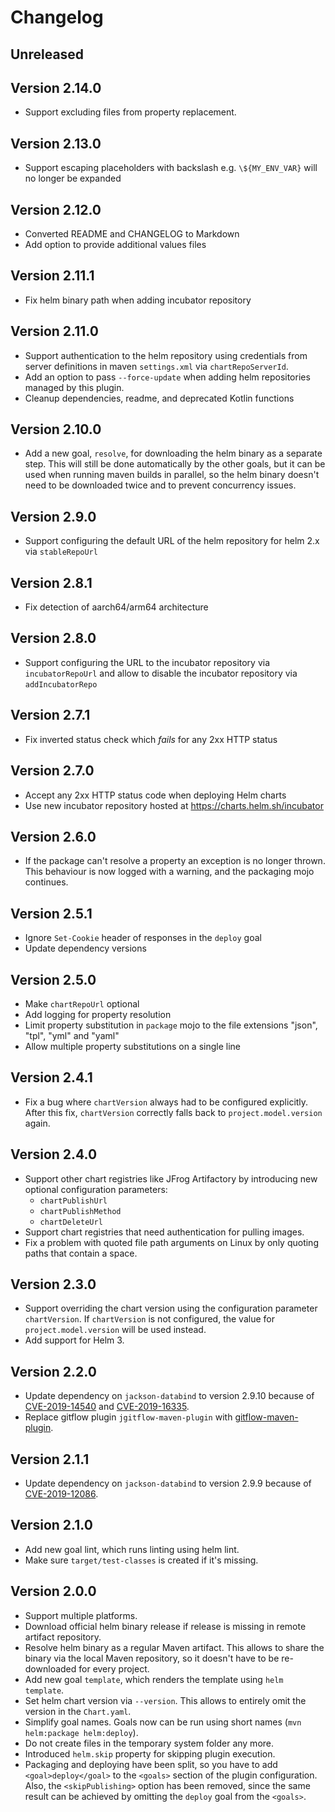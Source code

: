 # Changelog

## Unreleased

## Version 2.14.0

* Support excluding files from property replacement.

## Version 2.13.0

* Support escaping placeholders with backslash e.g. `\${MY_ENV_VAR}` will no longer be expanded

## Version 2.12.0

* Converted README and CHANGELOG to Markdown
* Add option to provide additional values files

## Version 2.11.1

* Fix helm binary path when adding incubator repository

## Version 2.11.0

* Support authentication to the helm repository using credentials from server definitions in maven `settings.xml` via `chartRepoServerId`.
* Add an option to pass `--force-update` when adding helm repositories managed by this plugin.
* Cleanup dependencies, readme, and deprecated Kotlin functions

## Version 2.10.0

* Add a new goal, `resolve`, for downloading the helm binary as a separate step. This will still be done automatically
  by the other goals, but it can be used when running maven builds in parallel, so the helm binary doesn't need to be
  downloaded twice and to prevent concurrency issues.

## Version 2.9.0

* Support configuring the default URL of the helm repository for helm 2.x via `stableRepoUrl`

## Version 2.8.1

* Fix detection of aarch64/arm64 architecture

## Version 2.8.0

* Support configuring the URL to the incubator repository via `incubatorRepoUrl` and allow to disable the incubator repository via `addIncubatorRepo`

## Version 2.7.1

* Fix inverted status check which _fails_ for any 2xx HTTP status

## Version 2.7.0

* Accept any 2xx HTTP status code when deploying Helm charts
* Use new incubator repository hosted at https://charts.helm.sh/incubator

## Version 2.6.0

* If the package can't resolve a property an exception is no longer thrown. This behaviour is now logged with a
  warning, and the packaging mojo continues.

## Version 2.5.1

* Ignore `Set-Cookie` header of responses in the `deploy` goal
* Update dependency versions

## Version 2.5.0

* Make `chartRepoUrl` optional
* Add logging for property resolution
* Limit property substitution in `package` mojo to the file extensions "json", "tpl", "yml" and "yaml"
* Allow multiple property substitutions on a single line

## Version 2.4.1

* Fix a bug where `chartVersion` always had to be configured explicitly. After this fix, `chartVersion` correctly falls
  back to `project.model.version` again.

## Version 2.4.0

* Support other chart registries like JFrog Artifactory by introducing new optional configuration parameters:
  * `chartPublishUrl`
  * `chartPublishMethod`
  * `chartDeleteUrl`
* Support chart registries that need authentication for pulling images.
* Fix a problem with quoted file path arguments on Linux by only quoting paths that contain a space.

## Version 2.3.0

* Support overriding the chart version using the configuration parameter `chartVersion`. If `chartVersion` is not
  configured, the value for `project.model.version` will be used instead.
* Add support for Helm 3.

## Version 2.2.0

* Update dependency on `jackson-databind` to version 2.9.10 because of
  [CVE-2019-14540](https://nvd.nist.gov/vuln/detail/CVE-2019-14540) and
  [CVE-2019-16335](https://nvd.nist.gov/vuln/detail/CVE-2019-16335).
* Replace gitflow plugin `jgitflow-maven-plugin` with
  [gitflow-maven-plugin](https://github.com/aleksandr-m/gitflow-maven-plugin).

## Version 2.1.1

* Update dependency on `jackson-databind` to version 2.9.9 because of
  [CVE-2019-12086](https://nvd.nist.gov/vuln/detail/CVE-2019-12086).

## Version 2.1.0

* Add new goal lint, which runs linting using helm lint.
* Make sure `target/test-classes` is created if it's missing.

## Version 2.0.0

* Support multiple platforms.
* Download official helm binary release if release is missing in remote artifact repository.
* Resolve helm binary as a regular Maven artifact. This allows to share the binary via the local Maven repository,
  so it doesn't have to be re-downloaded for every project.
* Add new goal `template`, which renders the template using `helm template`.
* Set helm chart version via `--version`. This allows to entirely omit the version in the `Chart.yaml`.
* Simplify goal names. Goals now can be run using short names (`mvn helm:package helm:deploy`).
* Do not create files in the temporary system folder any more.
* Introduced `helm.skip` property for skipping plugin execution.
* Packaging and deploying have been split, so you have to add `<goal>deploy</goal>` to the `<goals>` section of the
  plugin configuration. Also, the `<skipPublishing>` option has been removed, since the same result can be achieved by
  omitting the `deploy` goal from the `<goals>`.
